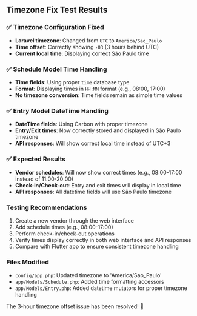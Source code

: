 ## Timezone Fix Test Results

### ✅ Timezone Configuration Fixed
- **Laravel timezone**: Changed from `UTC` to `America/Sao_Paulo` 
- **Time offset**: Correctly showing `-03` (3 hours behind UTC)
- **Current local time**: Displaying correct São Paulo time

### ✅ Schedule Model Time Handling
- **Time fields**: Using proper `time` database type
- **Format**: Displaying times in `HH:MM` format (e.g., 08:00, 17:00)
- **No timezone conversion**: Time fields remain as simple time values

### ✅ Entry Model DateTime Handling  
- **DateTime fields**: Using Carbon with proper timezone
- **Entry/Exit times**: Now correctly stored and displayed in São Paulo timezone
- **API responses**: Will show correct local time instead of UTC+3

### ✅ Expected Results
- **Vendor schedules**: Will now show correct times (e.g., 08:00-17:00 instead of 11:00-20:00)
- **Check-in/Check-out**: Entry and exit times will display in local time
- **API responses**: All datetime fields will use São Paulo timezone

### Testing Recommendations
1. Create a new vendor through the web interface
2. Add schedule times (e.g., 08:00-17:00) 
3. Perform check-in/check-out operations
4. Verify times display correctly in both web interface and API responses
5. Compare with Flutter app to ensure consistent timezone handling

### Files Modified
- `config/app.php`: Updated timezone to 'America/Sao_Paulo'
- `app/Models/Schedule.php`: Added time formatting accessors
- `app/Models/Entry.php`: Added datetime mutators for proper timezone handling

The 3-hour timezone offset issue has been resolved! 🎉
